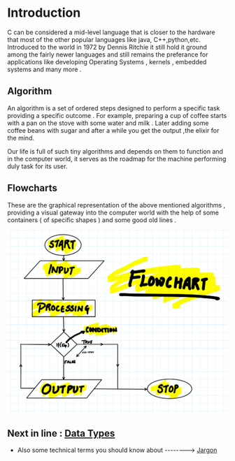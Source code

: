 # Introduction
C can be considered a mid-level language that is closer to the hardware that most of the other popular languages like java, C++,python,etc.
Introduced to the world in 1972 by Dennis Ritchie it still hold it ground among the fairly newer languages and still remains the preferance for applications like developing Operating Systems , kernels , embedded systems and many more .

## Algorithm

An algorithm is a set of ordered steps designed to perform a specific task providing a specific outcome .
For example, preparing a cup of coffee starts with a pan on the stove with some water and milk . Later adding some coffee beans with sugar and after  a while you get the output ,the elixir for the mind.

Our life is full of such tiny algorithms and depends on them to function and in the computer world, it serves as the roadmap for the machine performing duly task for its user.

## Flowcharts 

These are the graphical representation of the above mentioned algorithms , providing a visual gateway into the computer world with the help of some containers ( of specific shapes ) and some good old lines .

<img src="https://github.com/aryan-0102/Learning_C/blob/main/Assets/Flowchart.jpg" alt="Flowchart">

## Next in line : [Data Types](https://github.com/aryan-0102/Learning_C/blob/main/Concepts/Data_types.md)

*   Also some technical terms you should know about  --------> [Jargon](https://github.com/aryan-0102/Learning_C/blob/main/Concepts/Jargon.md)





